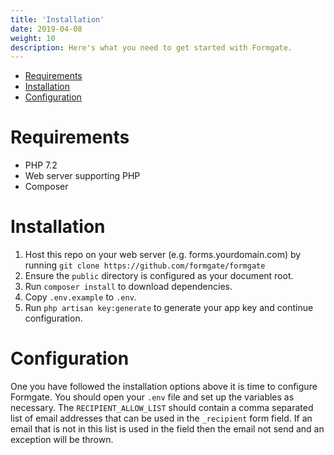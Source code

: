 ```yaml
---
title: 'Installation'
date: 2019-04-08
weight: 10
description: Here's what you need to get started with Formgate.
---
```


- [Requirements](#requirements)
- [Installation](#installation)
- [Configuration](#configuration)

# <a name="requirements"></a> Requirements

* PHP 7.2
* Web server supporting PHP
* Composer

# <a name="installation"></a> Installation

1. Host this repo on your web server (e.g. forms.yourdomain.com) by running `git clone https://github.com/formgate/formgate`
2. Ensure the `public` directory is configured as your document root.
3. Run `composer install` to download dependencies.
4. Copy `.env.example` to `.env`.
5. Run `php artisan key:generate` to generate your app key and continue configuration.

# <a name="configuration"></a> Configuration

One you have followed the installation options above it is time to configure Formgate. You should open your `.env` file and set up the variables as necessary. The `RECIPIENT_ALLOW_LIST` should contain a comma separated list of email addresses that can be used in the `_recipient` form field. If an email that is not in this list is used in the field then the email not send and an exception will be thrown.
